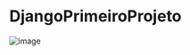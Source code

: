 # DjangoPrimeiroProjeto
![image](https://github.com/viniciusnxar/DjangoPrimeiroProjeto/assets/96258593/2c0261fa-d843-4015-a2f4-576f1795ee39)
